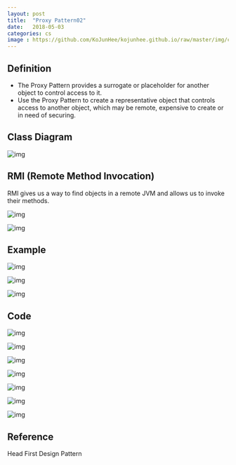 ```yaml
---
layout: post
title:  "Proxy Pattern02"
date:   2018-05-03
categories: cs
image : https://github.com/KoJunHee/kojunhee.github.io/raw/master/img/cs_img.jpg
---
```


## Definition

- The Proxy Pattern provides a surrogate or placeholder for another object to control access to it. 
- Use the Proxy Pattern to create a representative object that controls access to another object, which may be remote, expensive to create or in need of securing. 

## Class Diagram

![img](https://github.com/KoJunHee/kojunhee.github.io/raw/master/img/proxyUML02.png)

## RMI (Remote Method Invocation)

RMI gives us a way to find objects in a remote JVM and allows us to invoke their methods. 

![img](https://github.com/KoJunHee/kojunhee.github.io/raw/master/img/rmi01.png)

![img](https://github.com/KoJunHee/kojunhee.github.io/raw/master/img/rmi02.png)

## Example

![img](https://github.com/KoJunHee/kojunhee.github.io/raw/master/img/rmiexample01.png)

![img](https://github.com/KoJunHee/kojunhee.github.io/raw/master/img/rmiexample02.png)

![img](https://github.com/KoJunHee/kojunhee.github.io/raw/master/img/rmiexample03.png)

## Code

![img](https://github.com/KoJunHee/kojunhee.github.io/raw/master/img/rmicode01.png)

![img](https://github.com/KoJunHee/kojunhee.github.io/raw/master/img/rmicode02.png)

![img](https://github.com/KoJunHee/kojunhee.github.io/raw/master/img/rmicode03.png)

![img](https://github.com/KoJunHee/kojunhee.github.io/raw/master/img/rmicode04.png)

![img](https://github.com/KoJunHee/kojunhee.github.io/raw/master/img/rmicode05.png)

![img](https://github.com/KoJunHee/kojunhee.github.io/raw/master/img/rmicode06.png)

![img](https://github.com/KoJunHee/kojunhee.github.io/raw/master/img/rmicode07.png)

## Reference

Head First Design Pattern